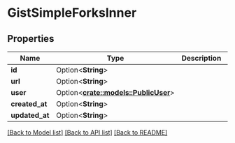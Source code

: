 # GistSimpleForksInner

## Properties

Name | Type | Description | Notes
------------ | ------------- | ------------- | -------------
**id** | Option<**String**> |  | [optional]
**url** | Option<**String**> |  | [optional]
**user** | Option<[**crate::models::PublicUser**](public-user.md)> |  | [optional]
**created_at** | Option<**String**> |  | [optional]
**updated_at** | Option<**String**> |  | [optional]

[[Back to Model list]](../README.md#documentation-for-models) [[Back to API list]](../README.md#documentation-for-api-endpoints) [[Back to README]](../README.md)



